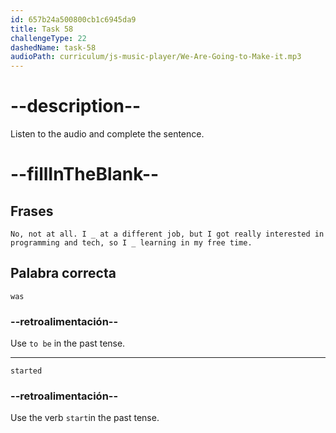 ```yaml
---
id: 657b24a500800cb1c6945da9
title: Task 58
challengeType: 22
dashedName: task-58
audioPath: curriculum/js-music-player/We-Are-Going-to-Make-it.mp3
---
```


<!--
AUDIO REFERENCE:

Alice: No, not at all. I was at a different job, but I got really interested in programming and tech, so I started learning in my free time.

-->

# --description--

Listen to the audio and complete the sentence.

# --fillInTheBlank--

## Frases

`No, not at all. I _ at a different job, but I got really interested in programming and tech, so I _ learning in my free time.`

## Palabra correcta

`was`

### --retroalimentación--

Use `to be` in the past tense.

---

`started`

### --retroalimentación--

Use the verb `start`in the past tense.

